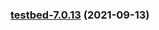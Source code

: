 
<a name="testbed-7.0.13"></a>
### [testbed-7.0.13](https://github.com/truecharts/apps/compare/testbed-7.0.12...testbed-7.0.13) (2021-09-13)
